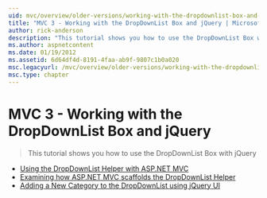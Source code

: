 ```yaml
---
uid: mvc/overview/older-versions/working-with-the-dropdownlist-box-and-jquery/index
title: "MVC 3 - Working with the DropDownList Box and jQuery | Microsoft Docs"
author: rick-anderson
description: "This tutorial shows you how to use the DropDownList Box with jQuery"
ms.author: aspnetcontent
ms.date: 01/19/2012
ms.assetid: 6d64df4d-8191-4faa-ab9f-9807c1b0a020
msc.legacyurl: /mvc/overview/older-versions/working-with-the-dropdownlist-box-and-jquery
msc.type: chapter
---
```

MVC 3 - Working with the DropDownList Box and jQuery
====================
> This tutorial shows you how to use the DropDownList Box with jQuery


- [Using the DropDownList Helper with ASP.NET MVC](using-the-dropdownlist-helper-with-aspnet-mvc.md)
- [Examining how ASP.NET MVC scaffolds the DropDownList Helper](examining-how-aspnet-mvc-scaffolds-the-dropdownlist-helper.md)
- [Adding a New Category to the DropDownList using jQuery UI](adding-a-new-category-to-the-dropdownlist-using-jquery-ui.md)
